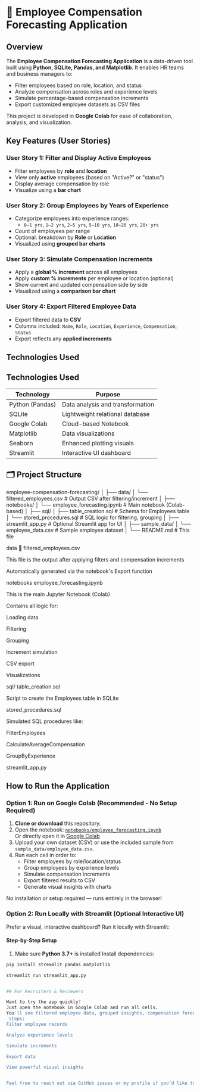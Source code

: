
# 💼 Employee Compensation Forecasting Application

## Overview

The **Employee Compensation Forecasting Application** is a data-driven tool built using **Python, SQLite, Pandas, and Matplotlib**. It enables HR teams and business managers to:

- Filter employees based on role, location, and status  
- Analyze compensation across roles and experience levels  
- Simulate percentage-based compensation increments  
- Export customized employee datasets as CSV files  

This project is developed in **Google Colab** for ease of collaboration, analysis, and visualization.



## Key Features (User Stories)

###  User Story 1: Filter and Display Active Employees
- Filter employees by **role** and **location**
- View only **active** employees (based on "Active?" or "status")
- Display average compensation by role
- Visualize using a **bar chart**

### User Story 2: Group Employees by Years of Experience
- Categorize employees into experience ranges:
  - `0–1 yrs`, `1–2 yrs`, `2–5 yrs`, `5–10 yrs`, `10–20 yrs`, `20+ yrs`
- Count of employees per range
- Optional: breakdown by **Role** or **Location**
- Visualized using **grouped bar charts**

### User Story 3: Simulate Compensation Increments
- Apply a **global % increment** across all employees
- Apply **custom % increments** per employee or location (optional)
- Show current and updated compensation side by side
- Visualized using a **comparison bar chart**

### User Story 4: Export Filtered Employee Data
- Export filtered data to **CSV**
- Columns included: `Name`, `Role`, `Location`, `Experience`, `Compensation`, `Status`
- Export reflects any **applied increments**


##  Technologies Used

## Technologies Used

| Technology        | Purpose                                  |
|-------------------|-------------------------------------------|
| Python (Pandas)   | Data analysis and transformation          |
| SQLite            | Lightweight relational database           |
| Google Colab      | Cloud-based         Notebook              |
| Matplotlib        | Data visualizations                       |
| Seaborn           | Enhanced plotting visuals                 |
| Streamlit         | Interactive UI dashboard                  |
            



## 🗂 Project Structure
employee-compensation-forecasting/
│
├── data/
│ └── filtered_employees.csv # Output CSV after filtering/increment
│
├── notebooks/
│ └── employee_forecasting.ipynb # Main notebook (Colab-based)
│
├── sql/
│ ├── table_creation.sql # Schema for Employees table
│ └── stored_procedures.sql # SQL logic for filtering, grouping
│
├── streamlit_app.py # Optional Streamlit app for UI
│
├── sample_data/
│ └── employee_data.csv # Sample employee dataset
│
└── README.md # This file



 data
📄 filtered_employees.csv

This file is the output after applying filters and compensation increments

Automatically generated via the notebook's Export function

notebooks
employee_forecasting.ipynb

This is the  main Jupyter Notebook (Colab)

Contains all logic for:

Loading data

Filtering

Grouping

Increment simulation

CSV export

Visualizations

sql/
table_creation.sql

Script to create the Employees table in SQLite

stored_procedures.sql

Simulated SQL procedures like:

FilterEmployees

CalculateAverageCompensation

GroupByExperience


streamlit_app.py


## How to Run the Application

### Option 1: Run on Google Colab (Recommended - No Setup Required)

1. **Clone or download** this repository.
2. Open the notebook: [`notebooks/employee_forecasting.ipynb`](notebooks/employee_forecasting.ipynb)  
   Or directly open it in [Google Colab](https://colab.research.google.com/)
3. Upload your own dataset (CSV) or use the included sample from `sample_data/employee_data.csv`.
4. Run each cell in order to:
   - Filter employees by role/location/status
   - Group employees by experience levels
   - Simulate compensation increments
   - Export filtered results to CSV
   - Generate visual insights with charts

 No installation or setup required — runs entirely in the browser!


### Option 2: Run Locally with Streamlit (Optional Interactive UI)

Prefer a visual, interactive dashboard? Run it locally with Streamlit:

####  Step-by-Step Setup

1. Make sure **Python 3.7+** is installed
 Install dependencies:

```bash
pip install streamlit pandas matplotlib

streamlit run streamlit_app.py


## For Recruiters & Reviewers

Want to try the app quickly?  
Just open the notebook in Google Colab and run all cells.  
You'll see filtered employee data, grouped insights, compensation forecasts, and downloadable CSV reports — all within 3 minutes.
 steps:
Filter employee records

Analyze experience levels

Simulate increments

Export data

View powerful visual insights


Feel free to reach out via GitHub issues or my profile if you’d like to discuss this project!
